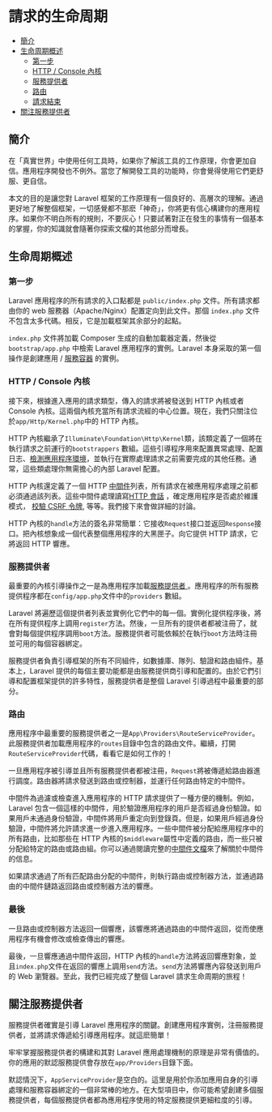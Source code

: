 
# 請求的生命周期

- [簡介](#introduction)
- [生命周期概述](#lifecycle-overview)
    - [第一步](#first-steps)
    - [HTTP / Console 內核](#http-console-kernels)
    - [服務提供者](#service-providers)
    - [路由](#routing)
    - [請求結束](#finishing-up)
- [關注服務提供者](#focus-on-service-providers)

<a name="introduction"></a>
## 簡介

在「真實世界」中使用任何工具時，如果你了解該工具的工作原理，你會更加自信。應用程序開發也不例外。當您了解開發工具的功能時，你會覺得使用它們更舒服、更自信。

本文的目的是讓您對 Laravel 框架的工作原理有一個良好的、高層次的理解。通過更好地了解整個框架，一切感覺都不那麽「神奇」，你將更有信心構建你的應用程序。如果你不明白所有的規則，不要灰心！只要試著對正在發生的事情有一個基本的掌握，你的知識就會隨著你探索文檔的其他部分而增長。

<a name="lifecycle-overview"></a>
## 生命周期概述

<a name="first-steps"></a>
### 第一步

Laravel 應用程序的所有請求的入口點都是 `public/index.php` 文件。所有請求都由你的 web 服務器（Apache/Nginx）配置定向到此文件。那個 `index.php` 文件不包含太多代碼。相反，它是加載框架其余部分的起點。

`index.php` 文件將加載 Composer 生成的自動加載器定義，然後從 `bootstrap/app.php` 中檢索 Laravel 應用程序的實例。Laravel 本身采取的第一個操作是創建應用 / [服務容器](/docs/laravel/10.x/container) 的實例。



<a name="http-console-kernels"></a>
### HTTP / Console 內核

接下來，根據進入應用的請求類型，傳入的請求將被發送到 HTTP 內核或者 Console 內核。這兩個內核充當所有請求流經的中心位置。現在，我們只關注位於`app/Http/Kernel.php`中的 HTTP 內核。

HTTP 內核繼承了`Illuminate\Foundation\Http\Kernel`類，該類定義了一個將在執行請求之前運行的`bootstrappers` 數組。這些引導程序用來配置異常處理、配置日志、[檢測應用程序環境](/docs/laravel/10.x/configuration#environment-configuration)，並執行在實際處理請求之前需要完成的其他任務。通常，這些類處理你無需擔心的內部 Laravel 配置。

HTTP 內核還定義了一個 HTTP [中間件](/docs/laravel/10.x/middleware)列表，所有請求在被應用程序處理之前都必須通過該列表。這些中間件處理讀寫[HTTP 會話](/docs/laravel/10.x/session) ，確定應用程序是否處於維護模式， [校驗 CSRF 令牌](/docs/laravel/10.x/csrf), 等等。我們接下來會做詳細的討論。

HTTP 內核的`handle`方法的簽名非常簡單：它接收`Request`接口並返回`Response`接口。把內核想象成一個代表整個應用程序的大黑匣子。向它提供 HTTP 請求，它將返回 HTTP 響應。

<a name="service-providers"></a>
### 服務提供者

最重要的內核引導操作之一是為應用程序加載[服務提供者 ](/docs/laravel/10.x/providers)。應用程序的所有服務提供程序都在`config/app.php`文件中的`providers` 數組。



Laravel 將遍歷這個提供者列表並實例化它們中的每一個。實例化提供程序後，將在所有提供程序上調用`register`方法。然後，一旦所有的提供者都被注冊了，就會對每個提供程序調用`boot`方法。服務提供者可能依賴於在執行`boot`方法時注冊並可用的每個容器綁定。

服務提供者負責引導框架的所有不同組件，如數據庫、隊列、驗證和路由組件。基本上，Laravel 提供的每個主要功能都是由服務提供商引導和配置的。由於它們引導和配置框架提供的許多特性，服務提供者是整個 Laravel 引導過程中最重要的部分。

<a name="routing"></a>
### 路由

應用程序中最重要的服務提供者之一是`App\Providers\RouteServiceProvider`。此服務提供者加載應用程序的`routes`目錄中包含的路由文件。繼續，打開`RouteServiceProvider`代碼，看看它是如何工作的！

一旦應用程序被引導並且所有服務提供者都被注冊，`Request`將被傳遞給路由器進行調度。路由器將請求發送到路由或控制器，並運行任何路由特定的中間件。

中間件為過濾或檢查進入應用程序的 HTTP 請求提供了一種方便的機制。例如，Laravel 包含一個這樣的中間件，用於驗證應用程序的用戶是否經過身份驗證。如果用戶未通過身份驗證，中間件將用戶重定向到登錄頁。但是，如果用戶經過身份驗證，中間件將允許請求進一步進入應用程序。一些中間件被分配給應用程序中的所有路由，比如那些在 HTTP 內核的`$middleware`屬性中定義的路由，而一些只被分配給特定的路由或路由組。你可以通過閱讀完整的[中間件文檔](/docs/laravel/10.x/middleware)來了解關於中間件的信息。


如果請求通過了所有匹配路由分配的中間件，則執行路由或控制器方法，並通過路由的中間件鏈路返回路由或控制器方法的響應。

<a name="finishing-up"></a>
### 最後

一旦路由或控制器方法返回一個響應，該響應將通過路由的中間件返回，從而使應用程序有機會修改或檢查傳出的響應。

最後，一旦響應通過中間件返回，HTTP 內核的`handle`方法將返回響應對象，並且`index.php`文件在返回的響應上調用`send`方法。`send`方法將響應內容發送到用戶的 Web 瀏覽器。至此，我們已經完成了整個 Laravel 請求生命周期的旅程！

<a name="focus-on-service-providers"></a>
## 關注服務提供者

服務提供者確實是引導 Laravel 應用程序的關鍵。創建應用程序實例，注冊服務提供者，並將請求傳遞給引導應用程序。就這麽簡單！

牢牢掌握服務提供者的構建和其對 Laravel 應用處理機制的原理是非常有價值的。你的應用的默認服務提供會存放在`app/Providers`目錄下面。

默認情況下，`AppServiceProvider`是空白的。這里是用於你添加應用自身的引導處理和服務容器綁定的一個非常棒的地方。在大型項目中，你可能希望創建多個服務提供者，每個服務提供者都為應用程序使用的特定服務提供更細粒度的引導。
